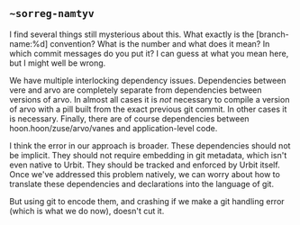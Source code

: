 ## `~sorreg-namtyv`
I find several things still mysterious about this.  What exactly is the [branch-name:%d] convention?  What is the number and what does it mean?  In which commit messages do you put it?  I can guess at what you mean here, but I might well be wrong.

We have multiple interlocking dependency issues.  Dependencies between vere and arvo are completely separate from dependencies between versions of arvo.  In almost all cases it is *not* necessary to compile a version of arvo with a pill built from the exact previous git commit.  In other cases it is necessary.  Finally, there are of course dependencies between hoon.hoon/zuse/arvo/vanes and application-level code.
 
I think the error in our approach is broader.  These dependencies should not be implicit.  They should not require embedding in git metadata, which isn't even native to Urbit.  They should be tracked and enforced by Urbit itself.  Once we've addressed this problem natively, we can worry about how to translate these dependencies and declarations into the language of git.

But using git to encode them, and crashing if we make a git handling error (which is what we do now), doesn't cut it.

